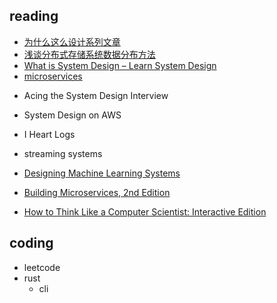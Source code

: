 ## reading
<!-- sys design -->
+ [为什么这么设计系列文章](https://draveness.me/whys-the-design/)
+ [浅谈分布式存储系统数据分布方法](http://catkang.github.io/2017/12/17/data-placement.html)
+ [What is System Design – Learn System Design](https://www.geeksforgeeks.org/what-is-system-design-learn-system-design/?ref=outind)
+ [microservices](https://microservices.io/articles/scalecube.html)

<!-- books -->
+ Acing the System Design Interview
+ System Design on AWS
+ I Heart Logs
+ streaming systems
+ [Designing Machine Learning Systems](https://learning.oreilly.com/library/view/designing-machine-learning/9781098107956/)
+ [Building Microservices, 2nd Edition](https://learning.oreilly.com/library/view/building-microservices-2nd/9781492034018/ch04.html#idm45699546818512)



+ [How to Think Like a Computer Scientist: Interactive Edition](https://levjj.github.io/thinkcspy/)


## coding
+ leetcode
+ rust
    + cli